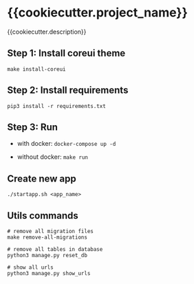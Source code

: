 # {{cookiecutter.project_name}}

{{cookiecutter.description}}

## Step 1: Install coreui theme

`make install-coreui`

## Step 2: Install requirements

`pip3 install -r requirements.txt`

## Step 3: Run

- with docker: `docker-compose up -d`

- without docker: `make run`

## Create new app
```
./startapp.sh <app_name>
```

## Utils commands

```
# remove all migration files
make remove-all-migrations

# remove all tables in database
python3 manage.py reset_db

# show all urls
python3 manage.py show_urls

```